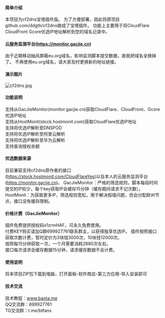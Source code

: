 #### 简单介绍
本项目为cf2dns宝塔插件版。
为了方便部署，因此将原项目github.com/ddgth/cf2dns做成了宝塔插件。
功能上主要用于将CloudFlare CloudFront Gcore优选IP地址解析到您的域名记录中。

#### 云服务监测平台(https://monitor.gacjie.cn)
由于近期移动抽风屏蔽eu.org域名，影响监测脚本提交数据，故我把域名全换掉了。
不再使用eu.org域名，请大家及时更换新的地址链接。

#### 演示图片    
 ![cf2dns.jpg](https://raw.githubusercontent.com/gacjie/cf2dns/main/cf2dns.jpg)   
 
#### 功能说明    
支持从GacJieMonitor(monitor.gacjie.cn)获取CloudFlare、CloudFront、Gcore优选IP地址    
支持从HostMonit(stock.hostmonit.com)获取CloudFlare优选IP地址    
支持将优选IP解析至DNSPOD     
支持将优选IP解析至阿里云解析     
支持将优选IP解析至华为云解析     
支持查询授权余额     

#### 优选数据来源
目前兼容支持cf2dns原作者的接口(https://stock.hostmonit.com/CloudFlareYes)以及本人的云服务监测平台(https://monitor.gacjie.cn)。
GacJieMonitor：严格的筛选规则，脚本每段时间提交的IP较少，每个key获取IP会缓存15分钟（缓存期间请求不记次数）。
HostMonit：为获取更多IP，筛选规则宽松，用于解决假墙问题，但会分配欧州节点，接口没有缓存限制。

#### 价格计费（GacJieMonitor）    
插件免费提供授权码o1zrmHAF，可永久免费使用。    
付费KEY购买请加Q群699927761联系群主，以获得独享优选IP。
插件按照接口获取次数计费，暂时定价为3块钱3000次，10块钱12000次。   
按照每15分钟获取一次，一个月需要消耗2880次左右。   
接口每次请求会缓存数据15分钟，请求缓存数据不会计费。     

#### 使用说明  
将本项目ZIP包下载到电脑，打开面板-软件商店-第三方应用-导入安装即可

#### 技术交流      
     
技术教程：www.baota.me     
QQ交流群：699927761      
TG交流群：t.me/btfans    
 
